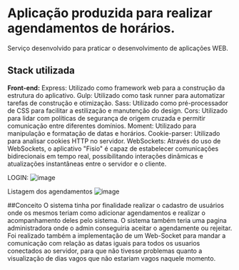 
# Aplicação produzida para realizar agendamentos de horários.
Serviço desenvolvido para praticar o desenvolvimento de aplicações WEB.
## Stack utilizada

**Front-end:** 
Express: Utilizado como framework web para a construção da estrutura do aplicativo.
Gulp: Utilizado como task runner para automatizar tarefas de construção e otimização.
Sass: Utilizado como pré-processador de CSS para facilitar a estilização e manutenção do design.
Cors: Utilizado para lidar com políticas de segurança de origem cruzada e permitir comunicação entre diferentes domínios.
Moment: Utilizado para manipulação e formatação de datas e horários.
Cookie-parser: Utilizado para analisar cookies HTTP no servidor.
WebSockets: Através do uso de WebSockets, o aplicativo "Fisio" é capaz de estabelecer comunicações bidirecionais em tempo real, possibilitando interações dinâmicas e atualizações instantâneas entre o servidor e o cliente.

LOGIN:
![image](https://github.com/Dalenson/agendamentoFront/assets/108817919/dc734e5a-743e-46f8-96b5-aaeaf1464543)

Listagem dos agendamentos
![image](https://github.com/Dalenson/agendamentoFront/assets/108817919/aa203bf6-a73f-4364-aa4e-82d9cda3b052)


##Conceito
O sistema tinha por finalidade realizar o cadastro de usuários onde os mesmos teriam como adicionar agendamentos e realizar o acompanhamento deles pelo sistema.
O sistema também teria uma pagina administradora onde o admin conseguiria aceitar o agendamente ou rejeitar.
Foi realizado também a implementação de um Web-Socket para mandar a comunicação com relação as datas iguais para todos os usuarios conectados ao servidor, para que não tivesse problemas quanto a visualização de dias vagos que não estariam vagos naquele momento.
